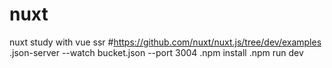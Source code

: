 # nuxt
nuxt study with vue ssr
#https://github.com/nuxt/nuxt.js/tree/dev/examples
.json-server --watch bucket.json --port 3004
.npm install
.npm run dev
